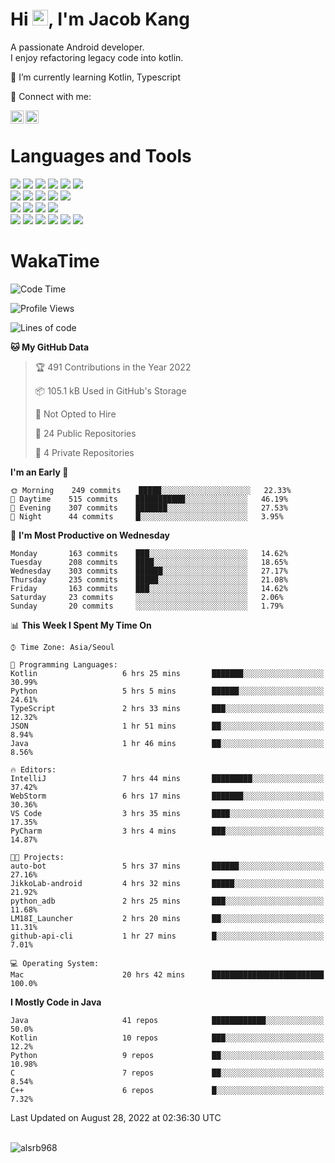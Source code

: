 # Hi <img src="https://media.giphy.com/media/hvRJCLFzcasrR4ia7z/giphy.gif" width="25px">, I'm Jacob Kang
A passionate Android developer.
</br>
I enjoy refactoring legacy code into kotlin.

🌱 I’m currently learning Kotlin, Typescript

🤝 Connect with me:

<a href="https://www.linkedin.com/in/minkyu-kang-b7477b1b2/"><img align="left" src="https://raw.githubusercontent.com/yushi1007/yushi1007/main/images/linkedin.svg" alt="Minkyu Kang | LinkedIn" width="21px"/></a>
<a href="https://www.instagram.com/_jacob_kang/"><img align="left" src="https://raw.githubusercontent.com/yushi1007/yushi1007/main/images/instagram.svg" alt="Jacob Kang | Instagram" width="21px"/></a>

</br>

# Languages and Tools

<div align="left">
<img src="https://img.shields.io/badge/java-007396?logo=java&logoColor=white"/>
<img src="https://img.shields.io/badge/kotlin-7F52FF?logo=kotlin&logoColor=white"/>
<img src="https://img.shields.io/badge/python-3776AB?logo=python&logoColor=white"/>
<img src="https://img.shields.io/badge/bash shell-4EAA25?logo=gnubash&logoColor=white"/>
<img src="https://img.shields.io/badge/c-A8B9CC?logo=c&logoColor=white"/>
<img src="https://img.shields.io/badge/c++-00599C?logo=c%2b%2b&logoColor=white"/>
</div>
<div align="left">
<img src="https://img.shields.io/badge/git-F05032?logo=git&logoColor=white"/>
<img src="https://img.shields.io/badge/github-181717?logo=github&logoColor=white"/>
<img src="https://img.shields.io/badge/mysql-4479A1?logo=mysql&logoColor=white"/>
<img src="https://img.shields.io/badge/sqlite-003B57?logo=sqlite&logoColor=white"/>
<img src="https://img.shields.io/badge/amazon AWS-232F3E?logo=amazonaws&logoColor=white"/>
</div>
<div align="left">
<img src="https://img.shields.io/badge/android-3DDC84?logo=android&logoColor=white"/>
<img src="https://img.shields.io/badge/linux-FCC624?logo=linux&logoColor=white"/>
<img src="https://img.shields.io/badge/flask-000000?logo=flask&logoColor=white"/>
<img src="https://img.shields.io/badge/arduino-00979D?logo=arduino&logoColor=white"/>
</div>
<div align="left">
<img src="https://img.shields.io/badge/slack-4A154B?logo=slack&logoColor=white"/>
<img src="https://img.shields.io/badge/notion-000000?logo=notion&logoColor=white"/>
<img src="https://img.shields.io/badge/jira-0052CC?logo=jira&logoColor=white"/>
<img src="https://img.shields.io/badge/postman-FF6C37?logo=postman&logoColor=white"/>
<img src="https://img.shields.io/badge/intellij-000000?logo=intellijidea&logoColor=white"/>
<img src="https://img.shields.io/badge/pycharm-000000?logo=pycharm&logoColor=white"/>
</div>

# WakaTime

<!--START_SECTION:waka-->
![Code Time](http://img.shields.io/badge/Code%20Time-1%2C120%20hrs%2010%20mins-blue)

![Profile Views](http://img.shields.io/badge/Profile%20Views-2-blue)

![Lines of code](https://img.shields.io/badge/From%20Hello%20World%20I%27ve%20Written-163%20Thousand%20lines%20of%20code-blue)

**🐱 My GitHub Data** 

> 🏆 491 Contributions in the Year 2022
 > 
> 📦 105.1 kB Used in GitHub's Storage 
 > 
> 🚫 Not Opted to Hire
 > 
> 📜 24 Public Repositories 
 > 
> 🔑 4 Private Repositories  
 > 
**I'm an Early 🐤** 

```text
🌞 Morning    249 commits    █████░░░░░░░░░░░░░░░░░░░░   22.33% 
🌆 Daytime    515 commits    ███████████░░░░░░░░░░░░░░   46.19% 
🌃 Evening    307 commits    ███████░░░░░░░░░░░░░░░░░░   27.53% 
🌙 Night      44 commits     █░░░░░░░░░░░░░░░░░░░░░░░░   3.95%

```
📅 **I'm Most Productive on Wednesday** 

```text
Monday       163 commits    ███░░░░░░░░░░░░░░░░░░░░░░   14.62% 
Tuesday      208 commits    ████░░░░░░░░░░░░░░░░░░░░░   18.65% 
Wednesday    303 commits    ██████░░░░░░░░░░░░░░░░░░░   27.17% 
Thursday     235 commits    █████░░░░░░░░░░░░░░░░░░░░   21.08% 
Friday       163 commits    ███░░░░░░░░░░░░░░░░░░░░░░   14.62% 
Saturday     23 commits     ░░░░░░░░░░░░░░░░░░░░░░░░░   2.06% 
Sunday       20 commits     ░░░░░░░░░░░░░░░░░░░░░░░░░   1.79%

```


📊 **This Week I Spent My Time On** 

```text
⌚︎ Time Zone: Asia/Seoul

💬 Programming Languages: 
Kotlin                   6 hrs 25 mins       ███████░░░░░░░░░░░░░░░░░░   30.99% 
Python                   5 hrs 5 mins        ██████░░░░░░░░░░░░░░░░░░░   24.61% 
TypeScript               2 hrs 33 mins       ███░░░░░░░░░░░░░░░░░░░░░░   12.32% 
JSON                     1 hr 51 mins        ██░░░░░░░░░░░░░░░░░░░░░░░   8.94% 
Java                     1 hr 46 mins        ██░░░░░░░░░░░░░░░░░░░░░░░   8.56%

🔥 Editors: 
IntelliJ                 7 hrs 44 mins       █████████░░░░░░░░░░░░░░░░   37.42% 
WebStorm                 6 hrs 17 mins       ███████░░░░░░░░░░░░░░░░░░   30.36% 
VS Code                  3 hrs 35 mins       ████░░░░░░░░░░░░░░░░░░░░░   17.35% 
PyCharm                  3 hrs 4 mins        ███░░░░░░░░░░░░░░░░░░░░░░   14.87%

🐱‍💻 Projects: 
auto-bot                 5 hrs 37 mins       ██████░░░░░░░░░░░░░░░░░░░   27.16% 
JikkoLab-android         4 hrs 32 mins       █████░░░░░░░░░░░░░░░░░░░░   21.92% 
python_adb               2 hrs 25 mins       ███░░░░░░░░░░░░░░░░░░░░░░   11.68% 
LM18I_Launcher           2 hrs 20 mins       ██░░░░░░░░░░░░░░░░░░░░░░░   11.31% 
github-api-cli           1 hr 27 mins        █░░░░░░░░░░░░░░░░░░░░░░░░   7.01%

💻 Operating System: 
Mac                      20 hrs 42 mins      █████████████████████████   100.0%

```

**I Mostly Code in Java** 

```text
Java                     41 repos            ████████████░░░░░░░░░░░░░   50.0% 
Kotlin                   10 repos            ███░░░░░░░░░░░░░░░░░░░░░░   12.2% 
Python                   9 repos             ██░░░░░░░░░░░░░░░░░░░░░░░   10.98% 
C                        7 repos             ██░░░░░░░░░░░░░░░░░░░░░░░   8.54% 
C++                      6 repos             █░░░░░░░░░░░░░░░░░░░░░░░░   7.32%

```



 Last Updated on August 28, 2022 at 02:36:30 UTC
<!--END_SECTION:waka-->

</br>

<div align="left">
<img align="left" src="https://github-readme-stats.vercel.app/api/top-langs?username=alsrb968&show_icons=true&locale=en&layout=compact&theme=dark" alt="alsrb968" />
</div>
